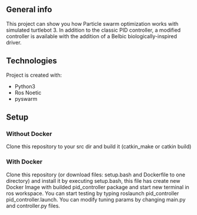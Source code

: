
## General info
This project can show you how Particle swarm optimization works with simulated turtlebot 3. In addition to the classic PID controller, a modified controller is available with the addition of a Belbic biologically-inspired driver.
	
## Technologies
Project is created with:
* Python3
* Ros Noetic
* pyswarm
	
## Setup

### Without Docker

Clone this repository to your src dir and build it (catkin_make or catkin build)

### With Docker

Clone this repository (or download files: setup.bash and Dockerfile to one directory) and install it by executing setup.bash, this file has create new Docker Image with builded pid_controller package and start new terminal in ros workspace. You can start testing by typing roslaunch pid_controller pid_controller.launch. You can modify tuning params by changing main.py and controller.py files.



